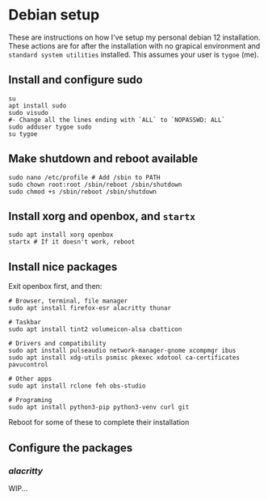 # Debian setup

These are instructions on how I've setup my personal debian 12 installation. These actions are for after the installation with no grapical environment and `standard system utilities` installed. This assumes your user is `tygoe` (me).

## Install and configure sudo

```shell
su
apt install sudo
sudo visudo
#- Change all the lines ending with `ALL` to `NOPASSWD: ALL`
sudo adduser tygoe sudo
su tygoe
```

## Make shutdown and reboot available

```shell
sudo nano /etc/profile # Add /sbin to PATH
sudo chown root:root /sbin/reboot /sbin/shutdown
sudo chmod +s /sbin/reboot /sbin/shutdown
```

## Install xorg and openbox, and `startx`

```shell
sudo apt install xorg openbox
startx # If it doesn't work, reboot
```

## Install nice packages

Exit openbox first, and then:

```shell
# Browser, terminal, file manager
sudo apt install firefox-esr alacritty thunar

# Taskbar
sudo apt install tint2 volumeicon-alsa cbatticon

# Drivers and compatibility
sudo apt install pulseaudio network-manager-gnome xcompmgr ibus
sudo apt install xdg-utils psmisc pkexec xdotool ca-certificates pavucontrol

# Other apps
sudo apt install rclone feh obs-studio

# Programing
sudo apt install python3-pip python3-venv curl git
```

Reboot for some of these to complete their installation

## Configure the packages

### _alacritty_

WIP...
